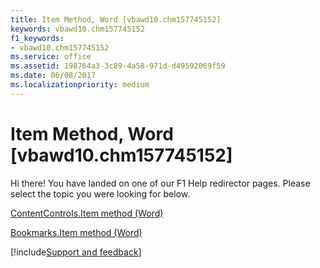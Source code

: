 ```yaml
---
title: Item Method, Word [vbawd10.chm157745152]
keywords: vbawd10.chm157745152
f1_keywords:
- vbawd10.chm157745152
ms.service: office
ms.assetid: 198764a3-3c89-4a58-971d-d49592069f59
ms.date: 06/08/2017
ms.localizationpriority: medium
---
```



# Item Method, Word [vbawd10.chm157745152]

Hi there! You have landed on one of our F1 Help redirector pages. Please select the topic you were looking for below.

[ContentControls.Item method (Word)](https://msdn.microsoft.com/library/7f468e82-e17c-3e98-e452-a214239dcab4%28Office.15%29.aspx)

[Bookmarks.Item method (Word)](https://msdn.microsoft.com/library/95650b7b-fe74-09a4-60a6-a716407e8a34%28Office.15%29.aspx)

[!include[Support and feedback](~/includes/feedback-boilerplate.md)]